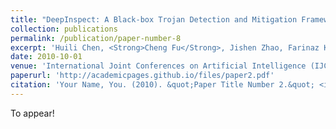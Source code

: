 ```yaml
---
title: "DeepInspect: A Black-box Trojan Detection and Mitigation Framework for Deep Neural Networks"
collection: publications
permalink: /publication/paper-number-8
excerpt: 'Huili Chen, <Strong>Cheng Fu</Strong>, Jishen Zhao, Farinaz Koushanfar'
date: 2010-10-01
venue: 'International Joint Conferences on Artificial Intelligence (IJCAI), 2019'
paperurl: 'http://academicpages.github.io/files/paper2.pdf'
citation: 'Your Name, You. (2010). &quot;Paper Title Number 2.&quot; <i>Journal 1</i>. 1(2).'
---
```

<!-- This paper is about the number 2. The number 3 is left for future work.
 -->

To appear!

<!-- [Download paper here](https://arxiv.org/abs/1810.02068) -->

<!-- Recommended citation: Your Name, You. (2010). "Paper Title Number 2." <i>Journal 1</i>. 1(2). -->
